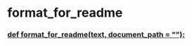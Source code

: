 # format_for_readme #

### [def format_for_readme(text, document_path = ""):](./../setup.py#L211) ###

